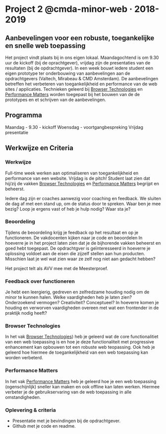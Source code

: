# Project 2 @cmda-minor-web · 2018-2019

## Aanbevelingen voor een robuste, toegankelijke en snelle web toepassing

Het project vindt plaats bij in ons eigen lokaal. Maandagochtend is om 9.30 uur de kickoff (bij de oprachtgever), vrijdag zijn de presentaties van de resultaten (bij de opdrachtgever). In een week bouwt iedere student een eigen prototype ter onderbouwing van aanbevelingen aan de opdrachtgevers (Valtech, Mirabeau & CMD Amsterdam). De aanbevelingen betreffen het verbeteren van toegankelijkheid en performance van de web sites / applicaties. Technieken geleerd bij [Browser Technologies](https://github.com/cmda-minor-web/browser-technologies-1819) en [Performance Matters](https://github.com/cmda-minor-web/performance-matters-1819) worden toegepast bij het bouwen van de de prototypes en et schrijven van de aanbevelingen.

## Programma
Maandag - 9.30 - kickoff
Woensdag - voortgangbespreking
Vrijdag presentatie

## Werkwijze en Criteria
### Werkwijze
Full-time week werken aan optimaliseren van toegankelijkheid en performance van een website. Vrijdag is de pitch! Student laat zien dat hij/zij de vakken [Browser Technologies](https://github.com/cmda-minor-web/browser-technologies-1819) en [Performance Matters](https://github.com/cmda-minor-web/performance-matters-1819) begrijpt en beheerst.

Iedere dag zijn er coaches aanwezig voor coaching en feedback. We sluiten de dag af met een stand up, om de status door te spreken. Waar ben je mee bezig? Loop je ergens vast of heb je hulp nodig? Waar sta je?

### Beoordeling
Tijdens de beoordeling krijg je feedback op het resultaat en op je functioneren. De vakdocenten kijken naar je code en beoordelen In hoeverre je in het project laten zien dat je de bijhorende vakken beheerst en goed hebt toegepast. De opdrachtgver is geïnteresseerd in hoeverre je oplossing voldoet aan de eisen die zijzelf stellen aan hun producten. Misschien laat je wel wat zien waar ze zelf nog niet aan gedacht hebben?

Het project telt als AVV mee met de Meesterproef.

### Feedback over functioneren
Je hebt een leergierig, gedreven en zelfredzame houding nodig om de minor te kunnen halen. Welke vaardigheden heb je laten zien? Onderzoekend vermogen? Creativiteit? Conceptueel? In hoeverre komen je houding en verworven vaardigheden overeen met wat een frontender in de praktijk nodig heeft?

### Browser Technologies
In het vak [Browser Technologies](https://github.com/cmda-minor-web/browser-technologies-1819)) heb je geleerd wat de core functionalitiet van een web toepassing is en hoe je deze functionaliteit met progressive enhancement kan opbouwen tot een robuste web teopassing. Ook heb je geleerd hoe hiermee de toegankelijkheid van een web toepassing kan worden verbeterd. 

### Performance Matters
In het vak [Performance Matters](https://github.com/cmda-minor-web/performance-matters-1819) heb je geleerd hoe je een web toepassing (ogenschijnlijk) sneller kan maken en ook offline kan laten werken. Hiermee verbeter je de gebruikservaring van de web toepassing in alle omstandigheden.  


### Oplevering & criteria
- Presentatie met je bevindingen bij de opdrachtgever. 
- Github met je code en readme.

